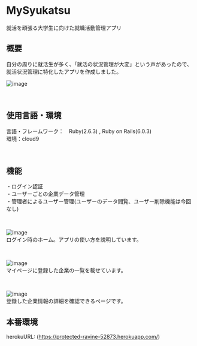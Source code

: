 # MySyukatsu  

就活を頑張る大学生に向けた就職活動管理アプリ  
  
## 概要  

自分の周りに就活生が多く、「就活の状況管理が大変」という声があったので、就活状況管理に特化したアプリを作成しました。  

![image](https://user-images.githubusercontent.com/75352856/105961280-a5b52980-60c1-11eb-96a3-2427346402f0.png)

<br>  

## 使用言語・環境  

言語・フレームワーク：　Ruby(2.6.3) , Ruby on Rails(6.0.3)  
環境：cloud9  

<br>  

## 機能  

・ログイン認証  
・ユーザーごとの企業データ管理  
・管理者によるユーザー管理(ユーザーのデータ閲覧、ユーザー削除機能は今回なし)  
  
<br>  

![image](https://user-images.githubusercontent.com/75352856/105962536-4fe18100-60c3-11eb-9d7f-010459788a60.png)  
ログイン時のホーム。アプリの使い方を説明しています。  

<br>  

![image](https://user-images.githubusercontent.com/75352856/105962887-ac44a080-60c3-11eb-9679-132fbbfa5f92.png)  
マイページに登録した企業の一覧を載せています。  

<br>  

![image](https://user-images.githubusercontent.com/75352856/105963359-4278c680-60c4-11eb-93ba-13f68d8c3fb1.png)  
登録した企業情報の詳細を確認できるページです。

  
## 本番環境  

herokuURL: (https://protected-ravine-52873.herokuapp.com/)  



